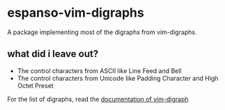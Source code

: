 # espanso-vim-digraphs 
A package implementing most of the digraphs from vim-digraphs.

## what did i leave out?

- The control characters from ASCII like Line Feed and Bell
- The control characters from Unicode like Padding Character and High Octet Preset

For the list of digraphs, read the [documentation of vim-digraph](https://vimhelp.org/digraph.txt.html)

